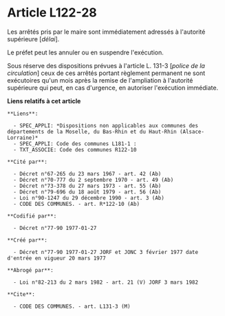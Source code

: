 # Article L122-28

Les arrêtés pris par le maire sont immédiatement adressés à l'autorité supérieure [*délai*].

Le préfet peut les annuler ou en suspendre l'exécution.

Sous réserve des dispositions prévues à l'article L. 131-3 [*police de la circulation*] ceux de ces arrêtés portant règlement
permanent ne sont exécutoires qu'un mois après la remise de l'ampliation à l'autorité supérieure qui peut, en cas d'urgence,
en autoriser l'exécution immédiate.

**Liens relatifs à cet article**

	**Liens**:

	  - SPEC_APPLI: *Dispositions non applicables aux communes des départements de la Moselle, du Bas-Rhin et du Haut-Rhin (Alsace-Lorraine)*
	  - SPEC_APPLI: Code des communes L181-1 :
	  - TXT_ASSOCIE: Code des communes R122-10

	**Cité par**:

	  - Décret n°67-265 du 23 mars 1967 - art. 42 (Ab)
	  - Décret n°70-777 du 2 septembre 1970 - art. 49 (Ab)
	  - Décret n°73-378 du 27 mars 1973 - art. 55 (Ab)
	  - Décret n°79-696 du 18 août 1979 - art. 56 (Ab)
	  - Loi n°90-1247 du 29 décembre 1990 - art. 3 (Ab)
	  - CODE DES COMMUNES. - art. R*122-10 (Ab)

	**Codifié par**:

	  - Décret n°77-90 1977-01-27

	**Créé par**:

	  - Décret n°77-90 1977-01-27 JORF et JONC 3 février 1977 date d'entrée en vigueur 20 mars 1977

	**Abrogé par**:

	  - Loi n°82-213 du 2 mars 1982 - art. 21 (V) JORF 3 mars 1982

	**Cite**:

	  - CODE DES COMMUNES. - art. L131-3 (M)
